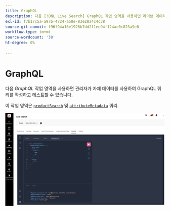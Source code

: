 ```yaml
---
title: GraphQL
description: 다음 [!DNL Live Search] GraphQL 작업 영역을 사용하면 라이브 데이터로 쿼리를 작성할 수 있습니다.
exl-id: f7b17c5a-a97b-4724-a50e-83e28a4c4c38
source-git-commit: f96f94a16e1926b7dd2f1ee94f124ac0c823a9e0
workflow-type: tm+mt
source-wordcount: '38'
ht-degree: 0%

---
```


# GraphQL

다음 *GraphQL* 작업 영역을 사용하면 관리자가 자체 데이터를 사용하여 GraphQL 쿼리를 작성하고 테스트할 수 있습니다.

이 작업 영역은 [`productSearch`](https://developer.adobe.com/commerce/services/graphql/live-search/product-search/) 및 [`attributeMetadata`](https://developer.adobe.com/commerce/services/graphql/live-search/attribute-metadata/) 쿼리.

![GraphQL 작업 영역](assets/graphql.png)
